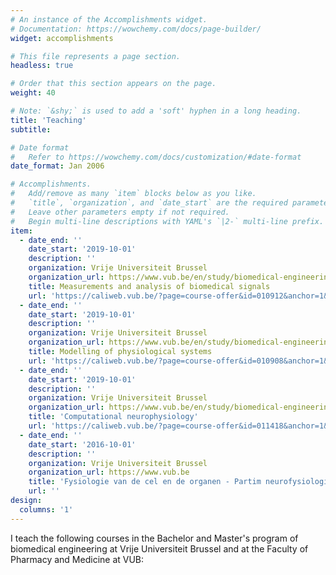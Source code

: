 ```yaml
---
# An instance of the Accomplishments widget.
# Documentation: https://wowchemy.com/docs/page-builder/
widget: accomplishments

# This file represents a page section.
headless: true

# Order that this section appears on the page.
weight: 40

# Note: `&shy;` is used to add a 'soft' hyphen in a long heading.
title: 'Teaching'
subtitle:

# Date format
#   Refer to https://wowchemy.com/docs/customization/#date-format
date_format: Jan 2006

# Accomplishments.
#   Add/remove as many `item` blocks below as you like.
#   `title`, `organization`, and `date_start` are the required parameters.
#   Leave other parameters empty if not required.
#   Begin multi-line descriptions with YAML's `|2-` multi-line prefix.
item:
  - date_end: ''
    date_start: '2019-10-01'
    description: ''
    organization: Vrije Universiteit Brussel
    organization_url: https://www.vub.be/en/study/biomedical-engineering#programme
    title: Measurements and analysis of biomedical signals 
    url: 'https://caliweb.vub.be/?page=course-offer&id=010912&anchor=1&target=pr&year=2223&language=nl&output=html'
  - date_end: ''
    date_start: '2019-10-01'
    description: ''
    organization: Vrije Universiteit Brussel
    organization_url: https://www.vub.be/en/study/biomedical-engineering#programme 
    title: Modelling of physiological systems 
    url: 'https://caliweb.vub.be/?page=course-offer&id=010908&anchor=1&target=pr&year=2223&language=nl&output=html'
  - date_end: ''
    date_start: '2019-10-01'
    description: ''
    organization: Vrije Universiteit Brussel
    organization_url: https://www.vub.be/en/study/biomedical-engineering#programme 
    title: 'Computational neurophysiology'
    url: 'https://caliweb.vub.be/?page=course-offer&id=011418&anchor=1&target=pr&year=2223&language=en&output=html'
  - date_end: ''
    date_start: '2016-10-01'
    description: ''
    organization: Vrije Universiteit Brussel
    organization_url: https://www.vub.be
    title: 'Fysiologie van de cel en de organen - Partim neurofysiologie '
    url: ''
design:
  columns: '1'
---
```


I teach the following courses in the Bachelor and Master's program of biomedical engineering at Vrije Universiteit Brussel and at the Faculty of Pharmacy and Medicine at VUB: 